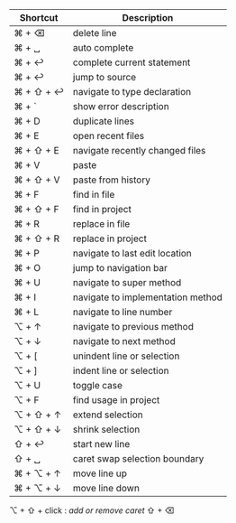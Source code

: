 Shortcut | Description
--- | ---
⌘ + ⌫ | delete line
⌘ + ␣ | auto complete
⌘ + ↩ | complete current statement
⌘ + ↩ | jump to source
⌘ + ⇧ + ↩ | navigate to type declaration
⌘ + ` | show error description
⌘ + D | duplicate lines
⌘ + E | open recent files
⌘ + ⇧ + E | navigate recently changed files
⌘ + V | paste
⌘ + ⇧ + V | paste from history
⌘ + F | find in file
⌘ + ⇧ + F | find in project
⌘ + R | replace in file
⌘ + ⇧ + R | replace in project
⌘ + P | navigate to last edit location
⌘ + O | jump to navigation bar
⌘ + U | navigate to super method
⌘ + I | navigate to implementation method
⌘ + L | navigate to line number
⌥ + ↑ | navigate to previous method
⌥ + ↓ | navigate to next method
⌥ + [ | unindent line or selection
⌥ + ] | indent line or selection
⌥ + U | toggle case
⌥ + F | find usage in project
⌥ + ⇧ + ↑ | extend selection
⌥ + ⇧ + ↓ | shrink selection
⇧ + ↩ | start new line
⇧ + ␣ | caret swap selection boundary
⌘ + ⌥ + ↑ | move line up
⌘ + ⌥ + ↓ | move line down

⌥ + ⇧ + click : _add or remove caret_
⇧ + ⌫
